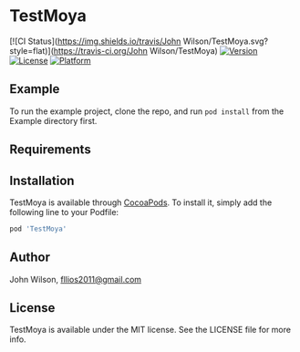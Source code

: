 # TestMoya

[![CI Status](https://img.shields.io/travis/John Wilson/TestMoya.svg?style=flat)](https://travis-ci.org/John Wilson/TestMoya)
[![Version](https://img.shields.io/cocoapods/v/TestMoya.svg?style=flat)](https://cocoapods.org/pods/TestMoya)
[![License](https://img.shields.io/cocoapods/l/TestMoya.svg?style=flat)](https://cocoapods.org/pods/TestMoya)
[![Platform](https://img.shields.io/cocoapods/p/TestMoya.svg?style=flat)](https://cocoapods.org/pods/TestMoya)

## Example

To run the example project, clone the repo, and run `pod install` from the Example directory first.

## Requirements

## Installation

TestMoya is available through [CocoaPods](https://cocoapods.org). To install
it, simply add the following line to your Podfile:

```ruby
pod 'TestMoya'
```

## Author

John Wilson, fllios2011@gmail.com

## License

TestMoya is available under the MIT license. See the LICENSE file for more info.
